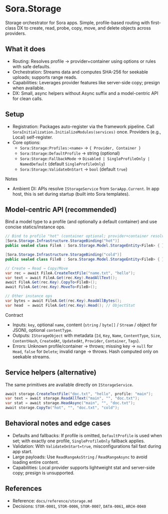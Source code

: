 # Sora.Storage

Storage orchestrator for Sora apps. Simple, profile-based routing with first-class DX to create, read, probe, copy, move, and delete objects across providers.

## What it does

- Routing: Resolves profile → provider+container using options or rules with safe defaults.
- Orchestration: Streams data and computes SHA-256 for seekable uploads; supports range reads.
- Capabilities: Leverages provider features like server-side copy; presign when available.
- DX: Small, async helpers without Async suffix and a model-centric API for clean calls.

## Setup

- Registration: Packages auto-register via the framework pipeline. Call `SoraInitialization.InitializeModules(services)` once. Providers (e.g., Local) self-register.
- Core options:
  - `Sora:Storage:Profiles:<name>` → `{ Provider, Container }`
  - `Sora:Storage:DefaultProfile` → string (optional)
  - `Sora:Storage:FallbackMode` → `Disabled | SingleProfileOnly | NamedDefault` (default `SingleProfileOnly`)
  - `Sora:Storage:ValidateOnStart` → `bool` (default `true`)

Notes
- Ambient DI: APIs resolve `IStorageService` from `SoraApp.Current`. In app host, this is set during startup (built into Sora templates).

## Model‑centric API (recommended)

Bind a model type to a profile (and optionally a default container) and use concise statics/instance ops.

```csharp
// Bind to profile "hot" (container optional; provider+container resolve via options)
[Sora.Storage.Infrastructure.StorageBinding("hot")] 
public sealed class FileA : Sora.Storage.Model.StorageEntity<FileA> { }

[Sora.Storage.Infrastructure.StorageBinding("cold")] 
public sealed class FileB : Sora.Storage.Model.StorageEntity<FileB> { }

// Create → Read → Copy/Move
var rec = await FileA.CreateTextFile("name.txt", "hello");
var text = await FileA.Get(rec.Key).ReadAllText();
await FileA.Get(rec.Key).CopyTo<FileB>();
await FileA.Get(rec.Key).MoveTo<FileB>();

// Other instance ops
var bytes = await FileA.Get(rec.Key).ReadAllBytes();
var head  = await FileA.Get(rec.Key).Head(); // ObjectStat
```

Contract
- Inputs: `key`, optional `name`, content (`string` / `byte[]` / `Stream` / object for JSON), optional `contentType`.
- Outputs: `IStorageObject` with metadata (`Id`, `Key`, `Name`, `ContentType`, `Size`, `ContentHash`, `CreatedAt`, `UpdatedAt`, `Provider`, `Container`, `Tags`).
- Errors: Unknown profile/container → throws; missing key → `null` for `Head`, `false` for `Delete`; invalid range → throws. Hash computed only on seekable streams.

## Service helpers (alternative)

The same primitives are available directly on `IStorageService`.

```csharp
await storage.CreateTextFile("doc.txt", "hello", profile: "main");
var text = await storage.ReadAllText("main", "", "doc.txt");
var stat = await storage.HeadAsync("main", "", "doc.txt");
await storage.CopyTo("hot", "", "doc.txt", "cold");
```

## Behavioral notes and edge cases

- Defaults and fallbacks: If profile is omitted, `DefaultProfile` is used when set; with exactly one profile, `SingleProfileOnly` fallback applies.
- Validation: With `ValidateOnStart=true`, misconfigurations fail fast during app start.
- Large payloads: Use `ReadRangeAsString` / `ReadRangeAsync` to avoid loading entire content.
- Capabilities: Local provider supports lightweight stat and server-side copy; presign is unsupported.

## References

- Reference: `docs/reference/storage.md`
- Decisions: `STOR-0001`, `STOR-0006`, `STOR-0007`, `DATA-0061`, `ARCH-0040`
